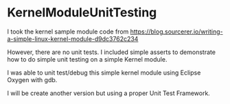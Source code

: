 # KernelModuleUnitTesting

I took the kernel sample module code from https://blog.sourcerer.io/writing-a-simple-linux-kernel-module-d9dc3762c234

However, there are no unit tests. I included simple asserts to demonstrate how to do simple unit testing on a simple Kernel module.

I was able to unit test/debug this simple kernel module using Eclipse Oxygen with gdb.

I will be create another version but using a proper Unit Test Framework.
